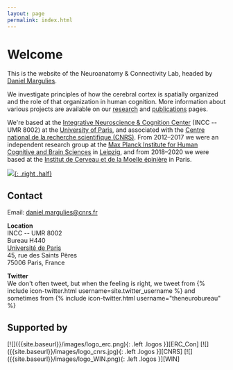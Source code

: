 ```yaml
---
layout: page
permalink: index.html
---
```

# Welcome
This is the website of the Neuroanatomy & Connectivity Lab, headed by [Daniel Margulies][DSM].  

We investigate principles of how the cerebral cortex is spatially organized and the role of that organization in human cognition. More information about various projects are available on our [research] and [publications] pages.  

We're based at the [Integrative Neuroscience & Cognition Center][INCC] (INCC -- UMR 8002) at the [University of Paris][UofP], and associated with the [Centre national de la recherche scientifique (CNRS)][CNRS]. From 2012&ndash;2017 we were an independent research group at the [Max Planck Institute for Human Cognitive and Brain Sciences][NAC] in [Leipzig], and from 2018&ndash;2020 we were based at the [Institut de Cerveau et de la Moelle épinière][ICM] in Paris.   

[![]({{site.baseurl}}/thumbnails/image1.jpg){: .right .half}]({{site.baseurl}}/gallery/index.html)
## Contact
Email: [<span class="line">daniel.margulies@</span><span class="line">cnrs.fr</span>](mailto:daniel.margulies@cnrs.fr)

**Location**  
INCC -- UMR 8002  
Bureau H440  
[Université de Paris][UofP]  
45, rue des Saints Pères  
75006 Paris, France  

**Twitter**  
We don't often tweet, but when the feeling is right, we tweet from {% include icon-twitter.html username=site.twitter_username %} and sometimes from {% include icon-twitter.html username="theneurobureau" %}  

## Supported by
<span>
  [![]({{site.baseurl}}/images/logo_erc.png){: .left .logos }][ERC_Con]
  [![]({{site.baseurl}}/images/logo_cnrs.jpg){: .left .logos }][CNRS]
  [![]({{site.baseurl}}/images/logo_WIN.png){: .left .logos }][WIN]
</span>

[DSM]: {{site.baseurl}}/people/margulies.html
[research]: {{site.baseurl}}/research/index.html
[publications]: {{site.baseurl}}/research/publications.html
[INCC]: https://incc-paris.fr
[UofP]: https://u-paris.fr
[CNRS]: http://www.cnrs.fr/index.php
[NAC]: https://www.cbs.mpg.de/former-groups/neuroanatomy-and-connectivity
[Leipzig]: https://vimeo.com/164579770
[ICM]: https://icm-institute.org/en/
[ERC_Con]: https://erc.europa.eu/funding/consolidator-grants
[WIN]: https://www.win.ox.ac.uk/
[Oxford]: https://www.ox.ac.uk/